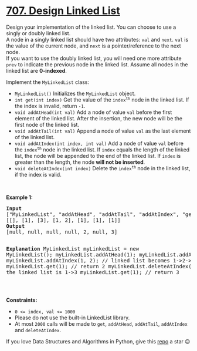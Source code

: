 # [707. Design Linked List][title]

<p>Design your implementation of the linked list. You can choose to use a singly or doubly linked list.<br/>
A node in a singly linked list should have two attributes: <code>val</code> and <code>next</code>. <code>val</code> is the value of the current node, and <code>next</code> is a pointer/reference to the next node.<br/>
If you want to use the doubly linked list, you will need one more attribute <code>prev</code> to indicate the previous node in the linked list. Assume all nodes in the linked list are <strong>0-indexed</strong>.</p>
<p>Implement the <code>MyLinkedList</code> class:</p>
<ul>
<li><code>MyLinkedList()</code> Initializes the <code>MyLinkedList</code> object.</li>
<li><code>int get(int index)</code> Get the value of the <code>index<sup>th</sup></code> node in the linked list. If the index is invalid, return <code>-1</code>.</li>
<li><code>void addAtHead(int val)</code> Add a node of value <code>val</code> before the first element of the linked list. After the insertion, the new node will be the first node of the linked list.</li>
<li><code>void addAtTail(int val)</code> Append a node of value <code>val</code> as the last element of the linked list.</li>
<li><code>void addAtIndex(int index, int val)</code> Add a node of value <code>val</code> before the <code>index<sup>th</sup></code> node in the linked list. If <code>index</code> equals the length of the linked list, the node will be appended to the end of the linked list. If <code>index</code> is greater than the length, the node <strong>will not be inserted</strong>.</li>
<li><code>void deleteAtIndex(int index)</code> Delete the <code>index<sup>th</sup></code> node in the linked list, if the index is valid.</li>
</ul>
<p> </p>
<p><strong>Example 1:</strong></p>
<pre><strong>Input</strong>
["MyLinkedList", "addAtHead", "addAtTail", "addAtIndex", "get", "deleteAtIndex", "get"]
[[], [1], [3], [1, 2], [1], [1], [1]]
<strong>Output</strong>
[null, null, null, null, 2, null, 3]

<strong>Explanation</strong>
MyLinkedList myLinkedList = new MyLinkedList();
myLinkedList.addAtHead(1);
myLinkedList.addAtTail(3);
myLinkedList.addAtIndex(1, 2);    // linked list becomes 1-&gt;2-&gt;3
myLinkedList.get(1);              // return 2
myLinkedList.deleteAtIndex(1);    // now the linked list is 1-&gt;3
myLinkedList.get(1);              // return 3
</pre>
<p> </p>
<p><strong>Constraints:</strong></p>
<ul>
<li><code>0 &lt;= index, val &lt;= 1000</code></li>
<li>Please do not use the built-in LinkedList library.</li>
<li>At most <code>2000</code> calls will be made to <code>get</code>, <code>addAtHead</code>, <code>addAtTail</code>, <code>addAtIndex</code> and <code>deleteAtIndex</code>.</li>
</ul>


If you love Data Structures and Algorithms in Python, give this [repo][me] a star :wink:

[title]: https://leetcode.com/problems/design-linked-list
[me]: https://github.com/bumblebee211196/awesome-python-leetcode